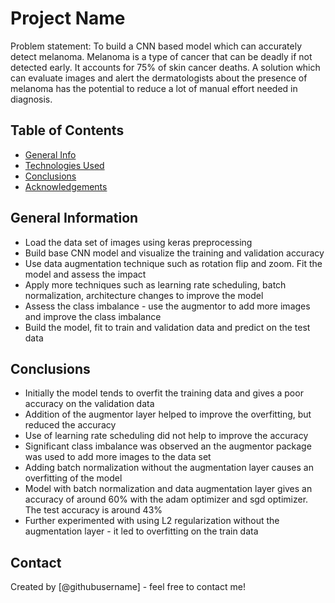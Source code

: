 # Project Name
Problem statement: To build a CNN based model which can accurately detect melanoma. Melanoma is a type of cancer that can be deadly if not detected early. It accounts for 75% of skin cancer deaths. A solution which can evaluate images and alert the dermatologists about the presence of melanoma has the potential to reduce a lot of manual effort needed in diagnosis.


## Table of Contents
* [General Info](#general-information)
* [Technologies Used](#technologies-used)
* [Conclusions](#conclusions)
* [Acknowledgements](#acknowledgements)

<!-- You can include any other section that is pertinent to your problem -->

## General Information
- Load the data set of images using keras preprocessing
- Build base CNN model and visualize the training and validation accuracy
- Use data augmentation technique such as rotation flip and zoom. Fit the model and assess the impact
- Apply more techniques such as learning rate scheduling, batch normalization, architecture changes to improve the model
- Assess the class imbalance - use the augmentor to add more images and improve the class imbalance
- Build the model, fit to train and validation data and predict on the test data

<!-- You don't have to answer all the questions - just the ones relevant to your project. -->

## Conclusions
- Initially the model tends to overfit the training data and gives a poor accuracy on the validation data
- Addition of the augmentor layer helped to improve the overfitting, but reduced the accuracy
- Use of learning rate scheduling did not help to improve the accuracy
- Significant class imbalance was observed an the augmentor package was used to add more images to the data set
- Adding batch normalization without the augmentation layer causes an overfitting of the model
- Model with batch normalization and data augmentation layer gives an accuracy of around 60% with the adam optimizer and sgd optimizer. The test accuracy is around 43%
- Further experimented with using L2 regularization without the augmentation layer - it led to overfitting on the train data


## Contact
Created by [@githubusername] - feel free to contact me!

